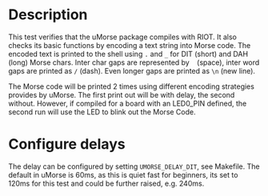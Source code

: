 # Description

This test verifies that the uMorse package compiles with RIOT. It also checks
its basic functions by encoding a text string into Morse code. The encoded text
is printed to the shell using `.` and `_` for DIT (short) and  DAH (long) Morse
chars. Inter char gaps are represented by ` ` (space), inter word gaps are
printed as ` / ` (dash). Even longer gaps are printed as `\n` (new line).

The Morse code will be printed 2 times using different encoding strategies
provides by uMorse. The first print out will be with delay, the second without.
However, if compiled for a board with an LED0_PIN defined, the second run will
use the LED to blink out the Morse Code.

# Configure delays

The delay can be configured by setting `UMORSE_DELAY_DIT`, see Makefile.
The default in uMorse is 60ms, as this is quiet fast for beginners, its
set to 120ms for this test and could be further raised, e.g. 240ms.
